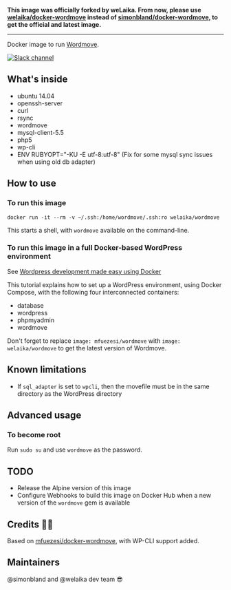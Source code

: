 **This image was officially forked by weLaika. From now, please use
[welaika/docker-wordmove](https://github.com/welaika/docker-wordmove) instead of
[simonbland/docker-wordmove](https://github.com/simonbland/docker-wordmove), to
get the official and latest image.**

---

Docker image to run [Wordmove](https://welaika.github.io/wordmove/).

[![Slack channel](https://img.shields.io/badge/Slack-WP--Hub-blue.svg)](https://wphub-auto-invitation.herokuapp.com/)

## What's inside

* ubuntu 14.04
* openssh-server
* curl
* rsync
* wordmove
* mysql-client-5.5
* php5
* wp-cli
* ENV RUBYOPT="-KU -E utf-8:utf-8" (Fix for some mysql sync issues when using old
  db adapter)

## How to use

### To run this image

`docker run -it --rm -v ~/.ssh:/home/wordmove/.ssh:ro welaika/wordmove`

This starts a shell, with `wordmove` available on the command-line.

### To run this image in a full Docker-based WordPress environment

See [Wordpress development made easy using Docker](
https://medium.com/cluetip/wordpress-development-made-easy-440b564185f2)

This tutorial explains how to set up a WordPress environment, using Docker
Compose, with the following four interconnected containers:

* database
* wordpress
* phpmyadmin
* wordmove

Don't forget to replace `image: mfuezesi/wordmove` with `image:
welaika/wordmove` to get the latest version of Wordmove.

## Known limitations

* If `sql_adapter` is set to `wpcli`, then the movefile must be in the same
  directory as the WordPress directory

## Advanced usage

### To become root

Run `sudo su` and use `wordmove` as the password.

## TODO

* Release the Alpine version of this image
* Configure Webhooks to build this image on Docker Hub when a new version of
  the `wordmove` gem is available

## Credits 🙏🏻

Based on [mfuezesi/docker-wordmove](
https://github.com/mfuezesi/docker-wordmove), with WP-CLI support added.

## Maintainers

@simonbland and @welaika dev team 😎
